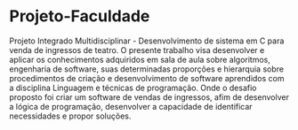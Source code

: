 # Projeto-Faculdade
Projeto Integrado Multidisciplinar - Desenvolvimento de sistema em C para venda de ingressos de teatro.
O presente trabalho visa desenvolver e aplicar os conhecimentos adquiridos em sala de aula sobre algoritmos,  engenharia de software, suas determinadas proporções e hierarquia sobre procedimentos de criação e desenvolvimento de software aprendidos com a disciplina Linguagem e técnicas de programação. Onde o desafio proposto foi criar um software de vendas de ingressos, afim de desenvolver a lógica de programação, desenvolver a capacidade de identificar necessidades e propor soluções.
